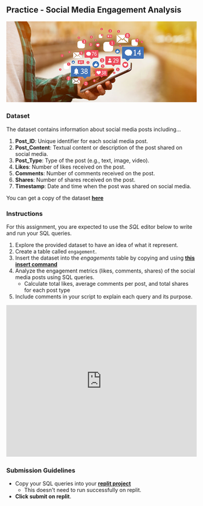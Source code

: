 ## Practice - Social Media Engagement Analysis

![social-media](./databases-and-sql/social-media.jpeg)
### Dataset
The dataset contains information about social media posts including... 

1. **Post_ID**: Unique identifier for each social media post.
2. **Post_Content**: Textual content or description of the post shared on social media.
3. **Post_Type**: Type of the post (e.g., text, image, video).
4. **Likes**: Number of likes received on the post.
5. **Comments**: Number of comments received on the post.
6. **Shares**: Number of shares received on the post.
7. **Timestamp**: Date and time when the post was shared on social media.

You can get a copy of the dataset **[here](https://docs.google.com/spreadsheets/d/1Dwxp4EH9MAy3CbJeEhT0YTCP9KvixWx57xzJHE0h75M/copy)**


### Instructions
For this assignment, you are expected to use the _SQL_ editor below to write and run your SQL queries.
1. Explore the provided dataset to have an idea of what it represent.
2. Create a table called `engagement`.
3. Insert the dataset into the _engagements_ table by copying and using **[this insert command](https://onecompiler.com/mysql/429kbswqw)**
4. Analyze the engagement metrics (likes, comments, shares) of the social media posts using SQL queries.
    - Calculate total likes, average comments per post, and total shares for each post type
5. Include comments in your script to explain each query and its purpose.

<iframe
 frameBorder="0"
 height="400px"  src="https://onecompiler.com/embed/mysql/42cvvbnzg" 
 width="100%"
 ></iframe>

### Submission Guidelines
- Copy your SQL queries into your **[replit project](https://replit.com/team/tk12-ids/Week-2-Social-medial-engagement-analysis)**
    - This doesn't need to run successfully on replit.
- **Click submit on replit**.
